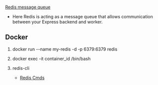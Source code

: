 <a href="https://projects.100xdevs.com/tracks/Redis/Redis1">Redis message queue</a>

-  Here Redis is acting as a message queue that allows communication between your Express backend and worker. 


 ## Docker 

1. docker run --name my-redis -d -p 6379:6379 redis
2. docker exec -it container_id /bin/bash
3. redis-cli
   
   - <a href="https://projects.100xdevs.com/tracks/Redis/Redis4">Redis Cmds</a>
   